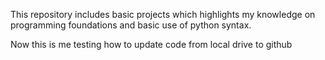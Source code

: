 This repository includes basic projects which highlights my knowledge on programming foundations and basic use of python syntax.

Now this is me testing how to update code from local drive to github